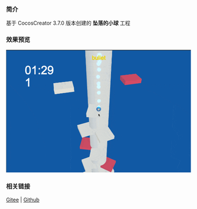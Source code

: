 ### 简介
基于 CocosCreator 3.7.0 版本创建的 **坠落的小球** 工程

### 效果预览
![image](../../../gif/202209/2022092401.gif)

### 相关链接
[Gitee](https://gitee.com/mirrors_cocos-creator/example-3d/tree/v3.6/physics-3d/assets/demo/falling-ball) | [Github](https://github.com/cocos/cocos-example-projects/tree/v3.6/physics-3d/assets/demo/falling-ball)